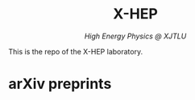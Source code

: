 <h1 align="center">
X-HEP
</h1>
<div align="center">
<i>High Energy Physics @ XJTLU</i>
</div>

This is the repo of the X-HEP laboratory. 

# arXiv preprints

<!-- feed start -->
<!-- feed end -->

